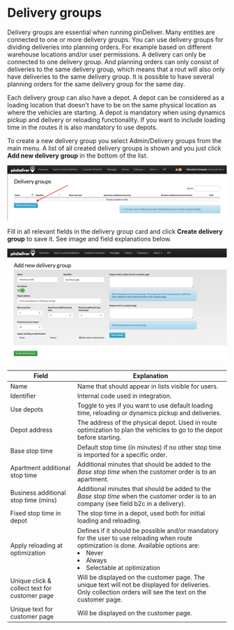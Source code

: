 # Delivery groups

Delivery groups are essential when running pinDeliver. Many entities are connected to one or more delivery groups. You can use delivery groups for dividing deliveries into planning orders. For example based on different warehouse locations and/or user permissions. A delivery can only be connected to one delivery group. And planning orders can only consist of deliveries to the same delivery group, which means that a rout will also only have deliveries to the same delivery group. It is possible to have several planning orders for the same delivery group for the same day.

Each delivery group can also have a depot. A depot can be considered as a loading location that doesn't have to be on the same physical location as where the vehicles are starting. A depot is mandatory when using dynamics pickup and delivery or reloading functionality. If you want to include loading time in the routes it is also mandatory to use depots.

To create a new delivery group you select Admin/Delivery groups from the main menu. A list of all created delivery groups is shown and you just click **Add new delivery group** in the bottom of the list.

![Delivery Groups](/images/delivery_group_list.png)

Fill in all relevant fields in the delivery group card and click **Create delivery group** to save it. See image and field explanations below.

![Delivery Group](/images/delivery_group.png)

|Field|Explanation|
|-----|----------|
|Name|Name that should appear in lists visible for users.|
|Identifier|Internal code used in integration.|
|Use depots|Toggle to yes if you want to use default loading time, reloading or dynamics pickup and deliveries.|
|Depot address|The address of the physical depot. Used in route optimization to plan the vehicles to go to the depot before starting.|
|Base stop time|Default stop time (in minutes) if no other stop time is imported for a specific order.|
|Apartment additional stop time|Additional minutes that should be added to the *Base stop time* when the customer order is to an apartment.|
|Business additional stop time (mins)|Additional minutes that should be added to the *Base stop time* when the customer order is to an company (see field b2c in a delivery).|
|Fixed stop time in depot|The stop time in a depot, used both for initial loading and reloading.|
|Apply reloading at optimization|Defines if it should be possible and/or mandatory for the user to use reloading when route optimization is done. Available options are:<ur><li>Never</li><li>Always</li><li>Selectable at optimization</li></ur>|
|Unique click & collect text for customer page|Will be displayed on the customer page. The unique text will not be displayed for deliveries. Only collection orders will see the text on the customer page.|
|Unique text for customer page|Will be displayed on the customer page.|
